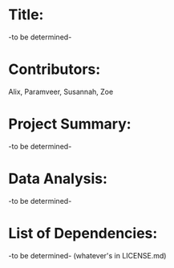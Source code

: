 # Title:
-to be determined-

# Contributors:
Alix, Paramveer, Susannah, Zoe

# Project Summary:
-to be determined-

# Data Analysis:
-to be determined-

# List of Dependencies:
-to be determined- (whatever's in LICENSE.md)